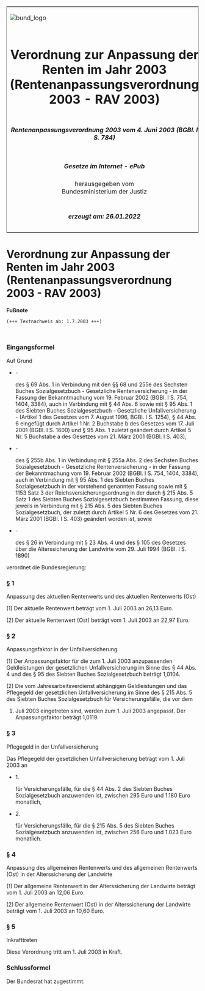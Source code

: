 <span id="DECKBLATT.html"></span>

<table border="0" frame="border" width="100%">

<tr valign="top">

<td align="left">

![bund\_logo](BfJ_2021_Web_de_de.gif)

</td>

<td align="right">

 

</td>

</tr>

<tr align="center" valign="middle">

<td colspan="2">

# Verordnung zur Anpassung der Renten im Jahr 2003 (Rentenanpassungsverordnung 2003 - RAV 2003)

</td>

</tr>

<tr align="center" valign="middle">

<td colspan="2">

##### Rentenanpassungsverordnung 2003 vom 4. Juni 2003 (BGBl. I S. 784)

</td>

</tr>

<tr align="center" valign="middle">

<td colspan="2">

  
  

##### Gesetze im Internet - ePub  
  
herausgegeben vom  
Bundesministerium der Justiz

</td>

</tr>

<tr align="center" valign="bottom">

<td colspan="2">

  
  

##### erzeugt am: 26.01.2022

</td>

</tr>

</table>

<span id="BJNR078400003.html"></span>

# Verordnung zur Anpassung der Renten im Jahr 2003 (Rentenanpassungsverordnung 2003 - RAV 2003)

<div>

  
**Fußnote**

<div class="jnhtml">

<div>

<div class="jurAbsatz">

  

``` 
(+++ Textnachweis ab: 1.7.2003 +++)

 
```

</div>

</div>

</div>

</div>

<span id="BJNR078400003BJNE000000000.html"></span>

### Eingangsformel  

<div>

<div class="jnhtml">

<div>

<div class="jurAbsatz">

Auf Grund

  - \-
    
    <div style="">
    
    des § 69 Abs. 1 in Verbindung mit den §§ 68 und 255e des Sechsten
    Buches Sozialgesetzbuch - Gesetzliche Rentenversicherung - in der
    Fassung der Bekanntmachung vom 19. Februar 2002 (BGBl. I S. 754,
    1404, 3384), auch in Verbindung mit § 44 Abs. 6 sowie mit § 95 Abs.
    1 des Siebten Buches Sozialgesetzbuch - Gesetzliche
    Unfallversicherung - (Artikel 1 des Gesetzes vom 7. August 1996,
    BGBl. I S. 1254), § 44 Abs. 6 eingefügt durch Artikel 1 Nr. 2
    Buchstabe b des Gesetzes vom 17. Juli 2001 (BGBl. I S. 1600) und §
    95 Abs. 1 zuletzt geändert durch Artikel 5 Nr. 5 Buchstabe a des
    Gesetzes vom 21. März 2001 (BGBl. I S. 403),
    
    </div>

  - \-
    
    <div style="">
    
    des § 255b Abs. 1 in Verbindung mit § 255a Abs. 2 des Sechsten
    Buches Sozialgesetzbuch - Gesetzliche Rentenversicherung - in der
    Fassung der Bekanntmachung vom 19. Februar 2002 (BGBl. I S. 754,
    1404, 3384), auch in Verbindung mit § 95 Abs. 1 des Siebten Buches
    Sozialgesetzbuch in der vorstehend genannten Fassung sowie mit §
    1153 Satz 3 der Reichsversicherungsordnung in der durch § 215 Abs. 5
    Satz 1 des Siebten Buches Sozialgesetzbuch bestimmten Fassung, diese
    jeweils in Verbindung mit § 215 Abs. 5 des Siebten Buches
    Sozialgesetzbuch, der zuletzt durch Artikel 5 Nr. 6 des Gesetzes vom
    21. März 2001 (BGBl. I S. 403) geändert worden ist, sowie
    
    </div>

  - \-
    
    <div style="">
    
    des § 26 in Verbindung mit § 23 Abs. 4 und des § 105 des Gesetzes
    über die Alterssicherung der Landwirte vom 29. Juli 1994 (BGBl. I
    S. 1890)
    
    </div>

verordnet die Bundesregierung:

</div>

</div>

</div>

</div>

<span id="BJNR078400003BJNE000100000.html"></span>

### § 1  
Anpassung des aktuellen Rentenwerts und des aktuellen Rentenwerts (Ost)

<div>

<div class="jnhtml">

<div>

<div class="jurAbsatz">

(1) Der aktuelle Rentenwert beträgt vom 1. Juli 2003 an 26,13 Euro.

</div>

<div class="jurAbsatz">

(2) Der aktuelle Rentenwert (Ost) beträgt vom 1. Juli 2003 an 22,97
Euro.

</div>

</div>

</div>

</div>

<span id="BJNR078400003BJNE000200000.html"></span>

### § 2  
Anpassungsfaktor in der Unfallversicherung

<div>

<div class="jnhtml">

<div>

<div class="jurAbsatz">

(1) Der Anpassungsfaktor für die zum 1. Juli 2003 anzupassenden
Geldleistungen der gesetzlichen Unfallversicherung im Sinne des § 44
Abs. 4 und des § 95 des Siebten Buches Sozialgesetzbuch beträgt 1,0104.

</div>

<div class="jurAbsatz">

(2) Die vom Jahresarbeitsverdienst abhängigen Geldleistungen und das
Pflegegeld der gesetzlichen Unfallversicherung im Sinne des § 215 Abs. 5
des Siebten Buches Sozialgesetzbuch für Versicherungsfälle, die vor dem
1. Juli 2003 eingetreten sind, werden zum 1. Juli 2003 angepasst. Der
Anpassungsfaktor beträgt 1,0119.

</div>

</div>

</div>

</div>

<span id="BJNR078400003BJNE000300000.html"></span>

### § 3  
Pflegegeld in der Unfallversicherung

<div>

<div class="jnhtml">

<div>

<div class="jurAbsatz">

Das Pflegegeld der gesetzlichen Unfallversicherung beträgt vom 1. Juli
2003 an

  - 1\.
    
    <div style="">
    
    für Versicherungsfälle, für die § 44 Abs. 2 des Siebten Buches
    Sozialgesetzbuch anzuwenden ist, zwischen 295 Euro und 1.180 Euro
    monatlich,
    
    </div>

  - 2\.
    
    <div style="">
    
    für Versicherungsfälle, für die § 215 Abs. 5 des Siebten Buches
    Sozialgesetzbuch anzuwenden ist, zwischen 256 Euro und 1.023 Euro
    monatlich.
    
    </div>

</div>

</div>

</div>

</div>

<span id="BJNR078400003BJNE000400000.html"></span>

### § 4  
Anpassung des allgemeinen Rentenwerts und des allgemeinen Rentenwerts (Ost) in der Alterssicherung der Landwirte

<div>

<div class="jnhtml">

<div>

<div class="jurAbsatz">

(1) Der allgemeine Rentenwert in der Alterssicherung der Landwirte
beträgt vom 1. Juli 2003 an 12,06 Euro.

</div>

<div class="jurAbsatz">

(2) Der allgemeine Rentenwert (Ost) in der Alterssicherung der Landwirte
beträgt vom 1. Juli 2003 an 10,60 Euro.

</div>

</div>

</div>

</div>

<span id="BJNR078400003BJNE000500000.html"></span>

### § 5  
Inkrafttreten

<div>

<div class="jnhtml">

<div>

<div class="jurAbsatz">

Diese Verordnung tritt am 1. Juli 2003 in Kraft.

</div>

</div>

</div>

</div>

<span id="BJNR078400003BJNE000600000.html"></span>

### Schlussformel  

<div>

<div class="jnhtml">

<div>

<div class="jurAbsatz">

Der Bundesrat hat zugestimmt.

</div>

</div>

</div>

</div>
